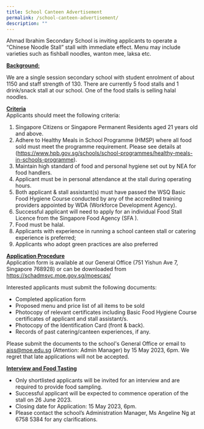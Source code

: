 ```yaml
---
title: School Canteen Advertisement
permalink: /school-canteen-advertisement/
description: ""
---
```

<p>Ahmad Ibrahim Secondary School is inviting applicants to operate a “Chinese Noodle Stall” stall with immediate effect. Menu may include varieties such as fishball noodles, wanton mee, laksa etc.</p>

<u><strong>Background:</strong></u><br>
<p>We are a single session secondary school with student enrolment of about 1150 and staff strength of 130. There are currently 5 food stalls and 1 drink/snack stall at our school. One of the food stalls is selling halal noodles.</p>

<u><strong>Criteria</strong></u><br>
Applicants should meet the following criteria:
1. Singapore Citizens or Singapore Permanent Residents aged 21 years old and above.
2. Adhere to Healthy Meals in School Programme (HMSP) where all food sold must meet the programme requirement. Please see details at (https://www.hpb.gov.sg/schools/school-programmes/healthy-meals-in-schools-programme).
3. Maintain high standard of food and personal hygiene set out by NEA for food handlers.
4. Applicant must be in personal attendance at the stall during operating hours.
5. Both applicant &amp; stall assistant(s) must have passed the WSQ Basic Food Hygiene Course conducted by any of the accredited training providers appointed by WDA (Workforce Development Agency).
6. Successful applicant will need to apply for an individual Food Stall Licence from the Singapore Food Agency (SFA ).
7. Food must be halal.
8. Applicants with experience in running a school canteen stall or catering experience is preferred;
9. Applicants who adopt green practices are also preferred

<u><strong>Application Procedure</strong></u><br>
Application form is available at our General Office (751 Yishun Ave 7, Singapore 768928) or can be downloaded from https://schadmsvc.moe.gov.sg/moescas/

Interested applicants must submit the following documents:
* Completed application form
* Proposed menu and price list of all items to be sold
* Photocopy of relevant certificates including Basic Food Hygiene Course certificates of applicant and stall assistant/s.
* Photocopy of the Identification Card (front &amp; back).
* Records of past catering/canteen experiences, if any.

Please submit the documents to the school's General Office or email to aiss@moe.edu.sg (Attention: Admin Manager) by 15 May 2023, 6pm. We regret that late applications will not be accepted.

<u><strong>Interview and Food Tasting</strong></u><br>
* Only shortlisted applicants will be invited for an interview and are required to provide food sampling.<br>
* Successful applicant will be expected to commence operation of the stall on 26 June 2023.<br>
* Closing date for Application: 15 May 2023, 6pm.<br>
* Please contact the school’s Administration Manager, Ms Angeline Ng at 6758 5384 for any clarifications.<br>